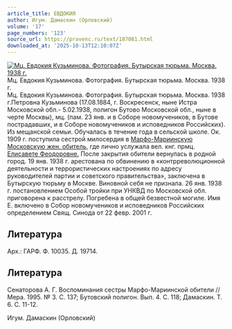 ```yaml
---
article_title: ЕВДОКИЯ
author: Игум. Дамаскин (Орловский)
volume: '17'
page_numbers: '123'
source_url: https://pravenc.ru/text/187081.html
downloaded_at: '2025-10-13T12:10:07Z'
---
```


[![Мц. Евдокия Кузьминова. Фотография. Бутырская тюрьма. Москва. 1938 г.](https://pravenc.ru/data/736/492/1234/i200.jpg "Кликните для увеличения картинки")](https://pravenc.ru/data/736/492/1234/i400.jpg)Мц. Евдокия Кузьминова. Фотография. Бутырская тюрьма. Москва. 1938 г.  
Мц. Евдокия Кузьминова. Фотография. Бутырская тюрьма. Москва. 1938 г.Петровна Кузьминова (17.08.1884, г. Воскресенск, ныне Истра Московской обл.- 5.02.1938, полигон Бутово Московской обл., ныне в черте Москвы), мц. (пам. 23 янв. и в Соборе новомучеников, в Бутове пострадавших, и в Соборе новомучеников и исповедников Российских). Из мещанской семьи. Обучалась в течение года в сельской школе. Ок. 1909 г. поступила сестрой милосердия в [Марфо-Мариинскую Московскую жен. обитель,](<https://pravenc.ru/text/Марфо-Мариинскую Московскую жен  обитель .html>) где лично услужала вел. кнг. прмц. [Елисавете Феодоровне.](<https://pravenc.ru/text/Елисавете Феодоровне .html>) После закрытия обители вернулась в родной город. 19 янв. 1938 г. арестована по обвинению в «контрреволюционной деятельности и террористических настроениях по адресу руководителей партии и советского правительства», заключена в Бутырскую тюрьму в Москве. Виновной себя не признала. 26 янв. 1938 г. постановлением Особой тройки при УНКВД по Московской обл. приговорена к расстрелу. Погребена в общей безвестной могиле. Имя Е. включено в Собор новомучеников и исповедников Российских определением Свящ. Синода от 22 февр. 2001 г.

## Литература

Арх.: ГАРФ. Ф. 10035. Д. 19714.

## Литература

Сенаторова А. Г. Воспоминания сестры Марфо-Мариинской обители // Мера. 1995. № 3. С. 137; Бутовский полигон. Вып. 4. С. 118; Дамаскин. Т. 6. С. 11-12.

Игум. Дамаскин (Орловский)
